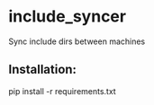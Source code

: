 # include_syncer


Sync include dirs between machines

## Installation:

pip install -r requirements.txt 

